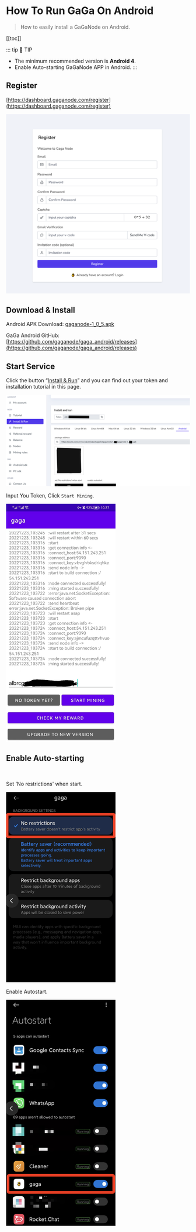 # How To Run GaGa On Android

>How to easily install a GaGaNode on Android.


[[toc]]

::: tip 🚧 TIP
- The minimum recommended version is **Android 4**.
- Enable Auto-starting GaGaNode APP in Android.
:::

## Register

[https://dashboard.gaganode.com/register](https://dashboard.gaganode.com/register)

![](./../images/running/register.png)

## Download & Install

Android APK Download: [gaganode-1_0_5.apk](https://assets.coreservice.io/public/package/32/gaganode/1.0.5/gaganode-1_0_5.apk)

GaGa Android GitHub: [https://github.com/gaganode/gaga_android/releases](https://github.com/gaganode/gaga_android/releases)

## Start Service

Click the button “[Install & Run](https://dashboard.gaganode.com/install_run)” and you can find out your token and installation tutorial in this page.

![](./../images/running/android-install-run-1.png)
<br>

Input You Token, Click `Start Mining`.

<img src="./../images/running/android-05.jpeg" width="300" />

## Enable Auto-starting
<br>

Set 'No restrictions' when start.

<img src="./../images/running/android-01.png" width="300" />

Enable Autostart.

<img src="./../images/running/android-02.png" width="300" />